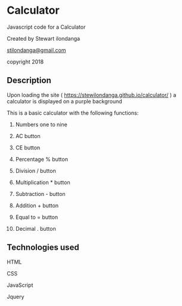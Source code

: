 # Calculator
Javascript code for a Calculator

Created by Stewart ilondanga

stilondanga@gmail.com

copyright 2018

## Description
Upon loading the site ( https://stewilondanga.github.io/calculator/ ) a calculator is displayed on a purple background

This is a basic calculator with the following functions:

1. Numbers one to nine

2. AC button

3. CE button

4. Percentage % button

5. Division / button

6. Multiplication * button

7. Subtraction - button

8. Addition + button

9. Equal to = button

10. Decimal . button

## Technologies used
HTML

CSS

JavaScript

Jquery
